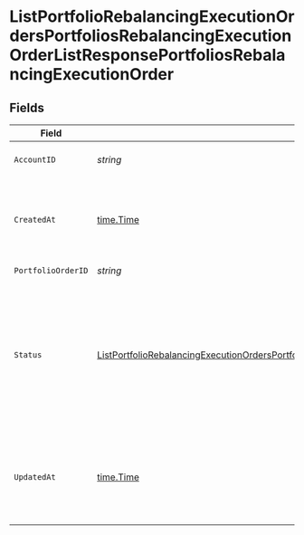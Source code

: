 # ListPortfolioRebalancingExecutionOrdersPortfoliosRebalancingExecutionOrderListResponsePortfoliosRebalancingExecutionOrder


## Fields

| Field                                                                                                                                                                                                                                                                                         | Type                                                                                                                                                                                                                                                                                          | Required                                                                                                                                                                                                                                                                                      | Description                                                                                                                                                                                                                                                                                   |
| --------------------------------------------------------------------------------------------------------------------------------------------------------------------------------------------------------------------------------------------------------------------------------------------- | --------------------------------------------------------------------------------------------------------------------------------------------------------------------------------------------------------------------------------------------------------------------------------------------- | --------------------------------------------------------------------------------------------------------------------------------------------------------------------------------------------------------------------------------------------------------------------------------------------- | --------------------------------------------------------------------------------------------------------------------------------------------------------------------------------------------------------------------------------------------------------------------------------------------- |
| `AccountID`                                                                                                                                                                                                                                                                                   | *string*                                                                                                                                                                                                                                                                                      | :heavy_check_mark:                                                                                                                                                                                                                                                                            | Account unique identifier.                                                                                                                                                                                                                                                                    |
| `CreatedAt`                                                                                                                                                                                                                                                                                   | [time.Time](https://pkg.go.dev/time#Time)                                                                                                                                                                                                                                                     | :heavy_check_mark:                                                                                                                                                                                                                                                                            | Date and time when the resource was created. [RFC 3339-5](https://datatracker.ietf.org/doc/html/rfc3339#section-5.6), [ISO8601 UTC](https://www.iso.org/iso-8601-date-and-time-format.html)                                                                                                   |
| `PortfolioOrderID`                                                                                                                                                                                                                                                                            | *string*                                                                                                                                                                                                                                                                                      | :heavy_check_mark:                                                                                                                                                                                                                                                                            | N/A                                                                                                                                                                                                                                                                                           |
| `Status`                                                                                                                                                                                                                                                                                      | [ListPortfolioRebalancingExecutionOrdersPortfoliosRebalancingExecutionOrderListResponsePortfoliosRebalancingExecutionOrderStatus](../../models/operations/listportfoliorebalancingexecutionordersportfoliosrebalancingexecutionorderlistresponseportfoliosrebalancingexecutionorderstatus.md) | :heavy_check_mark:                                                                                                                                                                                                                                                                            | Execution status of the Portfolio Order.<br/>* NEW - <br/>* PROCESSING - <br/>* FILLED - <br/>* SETTLED - <br/>* CANCELLED -                                                                                                                                                                  |
| `UpdatedAt`                                                                                                                                                                                                                                                                                   | [time.Time](https://pkg.go.dev/time#Time)                                                                                                                                                                                                                                                     | :heavy_check_mark:                                                                                                                                                                                                                                                                            | Date and time when the resource was last updated. [RFC 3339-5](https://datatracker.ietf.org/doc/html/rfc3339#section-5.6), [ISO8601 UTC](https://www.iso.org/iso-8601-date-and-time-format.html)                                                                                              |